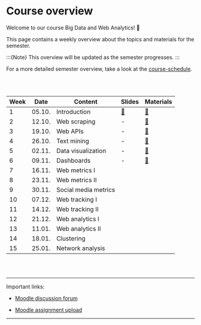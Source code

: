# Course overview

Welcome to our course Big Data and Web Analytics! 👋  

This page contains a weekly overview about the topics and materials for the semester.

:::{Note}
This overview will be updated as the semester progresses.
:::

For a more detailed semester overview, take a look at the [course-schedule](../docs/course-schedule.md). 

<br>
<br>


|	Week	|	Date	|	Content	|	Slides	|	Materials	|	
|	---	|	---	|	---	|	---	|	---	|	
|	1	|	05.10.	|	Introduction	|	[📑](https://drive.google.com/file/d/1-3Es_A6LagrLePe7okTchhp7iMQUTFgA/view?usp=sharing)	|	[📁](../weeks/week1.md)	|	
|	2	|	12.10.	|	Web scraping	|	 - 	|	[📁](../weeks/week2.md)	|	
|	3	|	19.10.	|	Web APIs	|	 - 	|	[📁](../weeks/week3.md)	|	
|	4	|	26.10.	|	Text mining	|	 - 	|	[📁](../weeks/week4.md)	|	
|	5	|	02.11.	|	Data visualization	|	 - 	|	[📁](../weeks/week5.md)	|	
|	6	|	09.11.	|	Dashboards	|	 - 	|	[📁](../weeks/week6.md)	|	
|	7	|	16.11.	|	Web metrics I	|		|		|	
|	8	|	23.11.	|	Web metrics II	|		|		|	
|	9	|	30.11.	|	Social media metrics	|		|		|	
|	10	|	07.12.	|	Web tracking I	|		|		|	
|	11	|	14.12.	|	Web tracking II	|		|		|	
|	12	|	21.12.	|	Web analytics I	|		|		|	
|	13	|	11.01.	|	Web analytics II	|		|		|	
|	14	|	18.01.	|	Clustering	|		|		|	
|	15	|	25.01.	|	Network analysis	|		|		|	
											

<br>
<br>

---

Important links:

- [Moodle discussion forum](https://e-learning.hdm-stuttgart.de/moodle/mod/forum/view.php?id=87724)

- [Moodle assignment upload](https://e-learning.hdm-stuttgart.de/moodle/course/view.php?id=2233#section-2)

---


